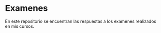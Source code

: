 # Examenes
En este repositorio se encuentran las respuestas a los examenes realizados en mis cursos. 
